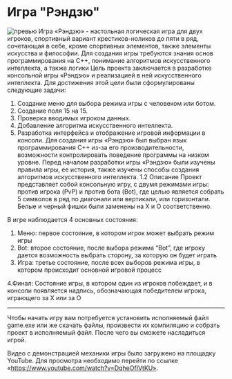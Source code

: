 # Игра "Рэндзю"

![превью](https://cdn.mobygames.com/covers/7110480-gomoku-narabe-renju-nes-front-cover.jpg)
Игра «Рэндзю» - настольная логическая игра для двух игроков, спортивный вариант крестиков-ноликов до пяти в ряд, сочетающая в себе, кроме спортивных элементов, также элементы искусства и философии. Для создания игры требуются знания основ программирования на С++, понимание алгоритмов искусственного интеллекта, а также логики
Цель проекта заключается в разработке консольной игры «Рэндзю» и реализацией в ней искусственного интеллекта. Для достижения этой цели были сформулированы следующие задачи:
1. Создание меню для выбора режима игры с человеком или ботом.
2. Создание поля 15 на 15. 
3. Проверка вводимых игроком данных.
4. Добавление алгоритма искусственного интеллекта.
5. Разработка интерфейса и отображение игровой информации в консоли.
Для создания игры «Рэндзю» был выбран язык программирования С++ из-за его производительности, возможности контролировать поведение программы на низком уровне.
Перед началом разработки игры «Рэндзю» были изучены правила игры, ее история, также изучены способы создания алгоритмов искусственного интеллекта. 
1.2 Описание
Проект представляет собой консольную игру, с двумя режимами игры: против игрока (PvP) и против бота (Bot), где целью является собрать 5 символов в ряд по диагонали или вертикали, или горизонтали. Белые и черный фишки были заменены на Х и О соответственно.
 

В игре наблюдается 4 основных состояния:
1. Меню: первое состояние, в котором игрок может выбрать режим игры 
2. Bot: второе состояние, после выбора режима “Bot”, где игроку дается возможность выбрать сторону, за которую он будет играть
3. Игра: третье состояние, после всех выборов режима игры, в котором происходит основной игровой процесс

4.Финал: Состояние игры, в котором один из игроков побеждает, и в консоли появляется надпись, обозначающая победителем игрока, играющего за Х или за О 
________
Чтобы начать игру вам потребуется установить исполняемый файл game.exe или же скачать файлы, произвести их компиляцию и собрать проект в исполняемый файл. После чего вы сможете насладиться игрой.

Видео с демонстрацией механики игры было загружено на площадку YouTube. Для просмотра необходимо перейти по ссылке «https://www.youtube.com/watch?v=DqheOfIVtKU».
